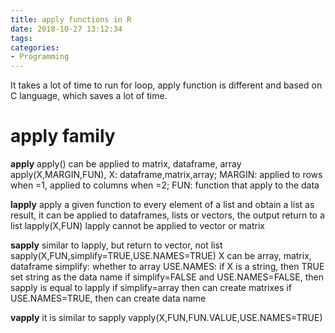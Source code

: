 ```yaml
---
title: apply functions in R
date: 2018-10-27 13:12:34
tags:
categories:
- Programming
---
```


It takes a lot of time to run for loop, apply function is different and based on C language, which saves a lot of time.

# apply family

**apply**
apply() can be applied to matrix, dataframe, array
apply(X,MARGIN,FUN), X: dataframe,matrix,array; MARGIN: applied to rows when =1, applied to columns when =2; FUN: function that apply to the data

**lapply**
apply a given function to every element of a list and obtain a list as result, it can be applied to dataframes, lists or vectors, the output
return to a list
lapply(X,FUN)
lapply cannot be applied to vector or matrix

**sapply**
similar to lapply, but return to vector, not list
sapply(X,FUN,simplify=TRUE,USE.NAMES=TRUE)
X can be array, matrix, dataframe
simplify: whether to array
USE.NAMES: if X is a string, then TRUE set string as the data name
if simplify=FALSE and USE.NAMES=FALSE, then sapply is equal to lapply
if simplify=array then can create matrixes
if USE.NAMES=TRUE, then can create data name

**vapply**
it is similar to sapply
vapply(X,FUN,FUN.VALUE,USE.NAMES=TRUE)
